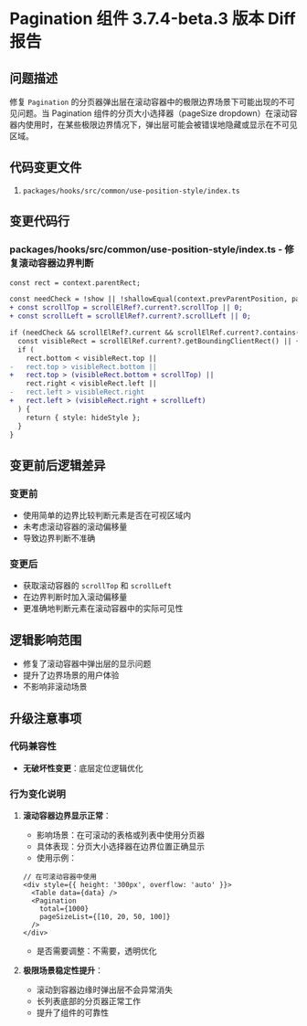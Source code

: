 # Pagination 组件 3.7.4-beta.3 版本 Diff 报告

## 问题描述

修复 `Pagination` 的分页器弹出层在滚动容器中的极限边界场景下可能出现的不可见问题。当 Pagination 组件的分页大小选择器（pageSize dropdown）在滚动容器内使用时，在某些极限边界情况下，弹出层可能会被错误地隐藏或显示在不可见区域。

## 代码变更文件

1. `packages/hooks/src/common/use-position-style/index.ts`

## 变更代码行

### packages/hooks/src/common/use-position-style/index.ts - 修复滚动容器边界判断
```diff
const rect = context.parentRect;

const needCheck = !show || !shallowEqual(context.prevParentPosition, parentElNewPosition)
+ const scrollTop = scrollElRef?.current?.scrollTop || 0;
+ const scrollLeft = scrollElRef?.current?.scrollLeft || 0;

if (needCheck && scrollElRef?.current && scrollElRef.current?.contains(parentElRef.current)) {
  const visibleRect = scrollElRef.current?.getBoundingClientRect() || {};
  if (
    rect.bottom < visibleRect.top ||
-   rect.top > visibleRect.bottom ||
+   rect.top > (visibleRect.bottom + scrollTop) ||
    rect.right < visibleRect.left ||
-   rect.left > visibleRect.right
+   rect.left > (visibleRect.right + scrollLeft)
  ) {
    return { style: hideStyle };
  }
}
```

## 变更前后逻辑差异

### 变更前
- 使用简单的边界比较判断元素是否在可视区域内
- 未考虑滚动容器的滚动偏移量
- 导致边界判断不准确

### 变更后
- 获取滚动容器的 `scrollTop` 和 `scrollLeft`
- 在边界判断时加入滚动偏移量
- 更准确地判断元素在滚动容器中的实际可见性

## 逻辑影响范围
- 修复了滚动容器中弹出层的显示问题
- 提升了边界场景的用户体验
- 不影响非滚动场景

## 升级注意事项

### 代码兼容性
- **无破坏性变更**：底层定位逻辑优化

### 行为变化说明

1. **滚动容器边界显示正常**：
   - 影响场景：在可滚动的表格或列表中使用分页器
   - 具体表现：分页大小选择器在边界位置正确显示
   - 使用示例：
   ```tsx
   // 在可滚动容器中使用
   <div style={{ height: '300px', overflow: 'auto' }}>
     <Table data={data} />
     <Pagination
       total={1000}
       pageSizeList={[10, 20, 50, 100]}
     />
   </div>
   ```
   - 是否需要调整：不需要，透明优化

2. **极限场景稳定性提升**：
   - 滚动到容器边缘时弹出层不会异常消失
   - 长列表底部的分页器正常工作
   - 提升了组件的可靠性